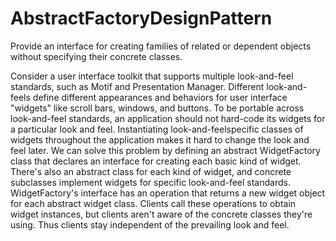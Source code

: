 # AbstractFactoryDesignPattern

Provide an interface for creating families of related or dependent objects without specifying their
concrete classes.

Consider a user interface toolkit that supports multiple look-and-feel standards, such as Motif and
Presentation Manager. Different look-and-feels define different appearances and behaviors for user
interface "widgets" like scroll bars, windows, and buttons. To be portable across look-and-feel standards,
an application should not hard-code its widgets for a particular look and feel. Instantiating look-and-feelspecific
classes of widgets throughout the application makes it hard to change the look and feel later.
We can solve this problem by defining an abstract WidgetFactory class that declares an interface for
creating each basic kind of widget. There's also an abstract class for each kind of widget, and concrete
subclasses implement widgets for specific look-and-feel standards. WidgetFactory's interface has an
operation that returns a new widget object for each abstract widget class. Clients call these operations to
obtain widget instances, but clients aren't aware of the concrete classes they're using. Thus clients stay
independent of the prevailing look and feel.

